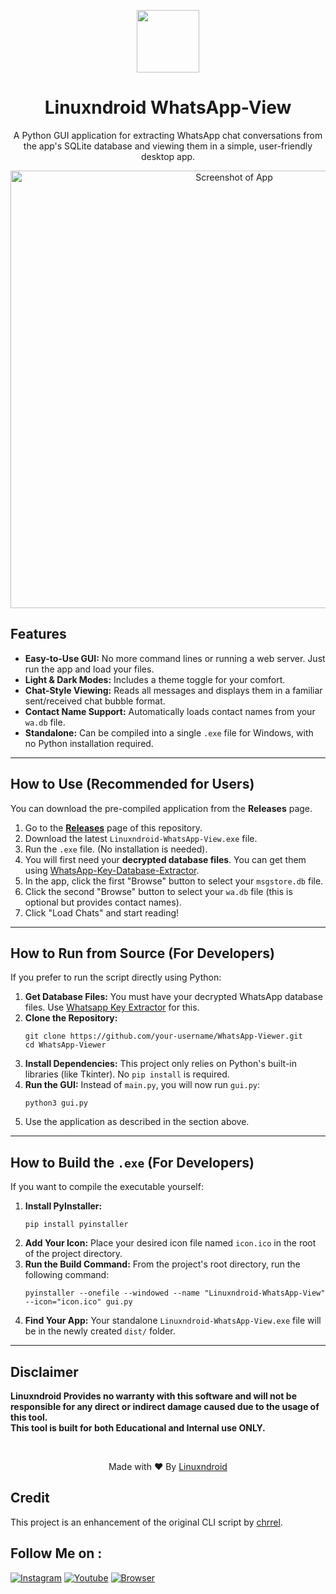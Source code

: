 <p align="center">
<img src="https://blogger.googleusercontent.com/img/b/R29vZ2xl/AVvXsEhOe-tzXfWFtQ6pew7MCq8rPtn6aY-HfBfGBTcnupqllQJ6kf1aWqszKyqgZ9yHntK-wBkAw1AedZFzzLUipNmMEBBixkhpeeTeJVBpBld7LW2YA4ZjnzSUuCx9Ou_16jVmjLZRTCJer-nUTIZcwqRNc7TEZZCX35vGJ8_zpH01QhYI6okNQcL7B-7idQ/s320/20230509_103108.png" height="100"><br>
</p>
<h1 align="center">Linuxndroid WhatsApp-View</h1>
<p align="center">
A Python GUI application for extracting WhatsApp chat conversations from the app's SQLite database and viewing them in a simple, user-friendly desktop app.
</p>

<p align="center">
  <img src="https://via.placeholder.com/800x600.png?text=Add+Screenshot+of+GUI+Here" alt="Screenshot of App" width="700">
</p>

<h2>Features</h2>
<ul>
<li><strong>Easy-to-Use GUI:</strong> No more command lines or running a web server. Just run the app and load your files.</li>
<li><strong>Light &amp; Dark Modes:</strong> Includes a theme toggle for your comfort.</li>
<li><strong>Chat-Style Viewing:</strong> Reads all messages and displays them in a familiar sent/received chat bubble format.</li>
<li><strong>Contact Name Support:</strong> Automatically loads contact names from your <code>wa.db</code> file.</li>
<li><strong>Standalone:</strong> Can be compiled into a single <code>.exe</code> file for Windows, with no Python installation required.</li>
</ul>
<hr>
<h2>How to Use (Recommended for Users)</h2>
<p>You can download the pre-compiled application from the <strong>Releases</strong> page.</p>
<ol>
<li>Go to the <a href="https://github.com/YuvrajRaghuvanshiS/WhatsApp-Key-Database-Extractor/releases"><strong>Releases</strong></a> page of this repository. </li>
<li>Download the latest <code>Linuxndroid-WhatsApp-View.exe</code> file.</li>
<li>Run the <code>.exe</code> file. (No installation is needed).</li>
<li>You will first need your <strong>decrypted database files</strong>. You can get them using <a href="https://github.com/YuvrajRaghuvanshiS/WhatsApp-Key-Database-Extractor">WhatsApp-Key-Database-Extractor</a>.</li>
<li>In the app, click the first "Browse" button to select your <code>msgstore.db</code> file.</li>
<li>Click the second "Browse" button to select your <code>wa.db</code> file (this is optional but provides contact names).</li>
<li>Click "Load Chats" and start reading!</li>
</ol>
<hr>
<h2>How to Run from Source (For Developers)</h2>
<p>If you prefer to run the script directly using Python:</p>
<ol>
<li><strong>Get Database Files:</strong> You must have your decrypted WhatsApp database files. Use <a href="https://github.com/YuvrajRaghuvanshiS/WhatsApp-Key-Database-Extractor">Whatsapp Key Extractor</a> for this.</li>
<li><strong>Clone the Repository:</strong>
<pre><code>git clone https://github.com/your-username/WhatsApp-Viewer.git
cd WhatsApp-Viewer
</code></pre>
</li>
<li><strong>Install Dependencies:</strong>
This project only relies on Python's built-in libraries (like Tkinter). No <code>pip install</code> is required.</li>
<li><strong>Run the GUI:</strong>
Instead of <code>main.py</code>, you will now run <code>gui.py</code>:
<pre><code>python3 gui.py
</code></pre>
</li>
<li>Use the application as described in the section above.</li>
</ol>
<hr>
<h2>How to Build the <code>.exe</code> (For Developers)</h2>
<p>If you want to compile the executable yourself:</p>
<ol>
<li><strong>Install PyInstaller:</strong>
<pre><code>pip install pyinstaller
</code></pre>
</li>
<li><strong>Add Your Icon:</strong>
Place your desired icon file named <code>icon.ico</code> in the root of the project directory.</li>
<li><strong>Run the Build Command:</strong>
From the project's root directory, run the following command:
<pre><code>pyinstaller --onefile --windowed --name "Linuxndroid-WhatsApp-View" --icon="icon.ico" gui.py
</code></pre>
</li>
<li><strong>Find Your App:</strong>
Your standalone <code>Linuxndroid-WhatsApp-View.exe</code> file will be in the newly created <code>dist/</code> folder.</li>
</ol>
<hr>
<h2>Disclaimer</h2>
<p><b>Linuxndroid Provides no warranty with this software and will not be responsible for any direct or indirect damage caused due to the usage of this tool.<br>
This tool is built for both Educational and Internal use ONLY.</b></p>
<br>
<p align="center">Made with ❤️ By <a href="https://www.youtube.com/channel/UC2O1Hfg-dDCbUcau5QWGcgg">Linuxndroid</a></p>
<h2>Credit</h2>
<p>This project is an enhancement of the original CLI script by <a href="https://github.com/chrrel">chrrel</a>.</p>
<h2>Follow Me on :</h2>
<p><a href="https://www.instagram.com/linuxndroid"><img src="https://img.shields.io/badge/IG-linuxndroid-yellowgreen?style=for-the-badge&logo=instagram" alt="Instagram"></a>
<a href="https://www.youtube.com/channel/UC2O1Hfg-dDCbUcau5QWGcgg"><img src="https://img.shields.io/badge/Youtube-linuxndroid-redgreen?style=for-the-badge&logo=youtube" alt="Youtube"></a>
<a href="https://www.linuxndroid.com"><img src="https://img.shields.io/badge/Website-linuxndroid-yellowred?style=for-the-badge&logo=browser" alt="Browser"></a></p>
